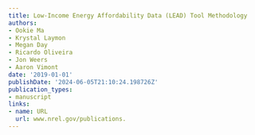 ```yaml
---
title: Low-Income Energy Affordability Data (LEAD) Tool Methodology
authors:
- Ookie Ma
- Krystal Laymon
- Megan Day
- Ricardo Oliveira
- Jon Weers
- Aaron Vimont
date: '2019-01-01'
publishDate: '2024-06-05T21:10:24.198726Z'
publication_types:
- manuscript
links:
- name: URL
  url: www.nrel.gov/publications.
---
```


